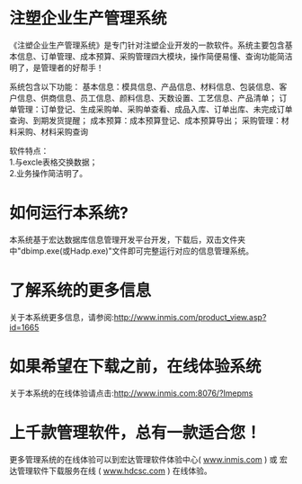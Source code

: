 # 注塑企业生产管理系统

《注塑企业生产管理系统》是专门针对注塑企业开发的一款软件。系统主要包含基本信息、订单管理、成本预算、采购管理四大模块，操作简便易懂、查询功能简洁明了，是管理者的好帮手！ 

系统包含以下功能： 基本信息：模具信息、产品信息、材料信息、包装信息、客户信息、供商信息、员工信息、颜料信息、天数设置、工艺信息、产品清单； 订单管理：订单登记、生成采购单、采购单查看、成品入库、订单出库、未完成订单查询、到期发货提醒； 成本预算：成本预算登记、成本预算导出； 采购管理：材料采购、材料采购查询 

软件特点：   
1.与excle表格交换数据；  
2.业务操作简洁明了。 

# 如何运行本系统?

本系统基于宏达数据库信息管理开发平台开发，下载后，双击文件夹中"dbimp.exe(或Hadp.exe)"文件即可完整运行对应的信息管理系统。

# 了解系统的更多信息

关于本系统更多信息，请参阅:http://www.inmis.com/product_view.asp?id=1665

# 如果希望在下载之前，在线体验系统

关于本系统的在线体验请点击:http://www.inmis.com:8076/?Imepms

# 上千款管理软件，总有一款适合您！

更多管理系统的在线体验可以到宏达管理软件体验中心( www.inmis.com ) 或 宏达管理软件下载服务在线 ( www.hdcsc.com ) 在线体验。

